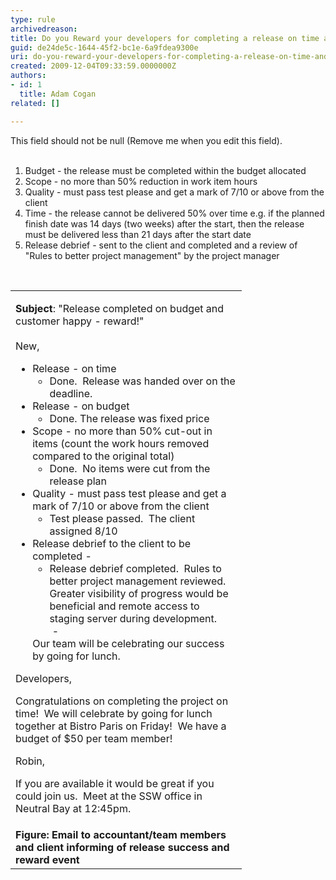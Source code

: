 ```yaml
---
type: rule
archivedreason: 
title: Do you Reward your developers for completing a release on time and budget?
guid: de24de5c-1644-45f2-bc1e-6a9fdea9300e
uri: do-you-reward-your-developers-for-completing-a-release-on-time-and-budget
created: 2009-12-04T09:33:59.0000000Z
authors:
- id: 1
  title: Adam Cogan
related: []

---
```



This field should not be null (Remove me when you edit this field).
<br><excerpt class='endintro'></excerpt><br>

  <ol>
    <li>Budget - the release must be completed within the budget allocated </li>
    <li>Scope - no more than 50%&#160;reduction in work item hours </li>
    <li>Quality - must pass test please and get a mark of 7/10 or above from the client </li>
    <li>Time - the release cannot be delivered 50% over time e.g. if the planned finish date was 14 days (two weeks) after the start, then the release must be delivered less than 21 days after the start date </li>
    <li>Release debrief - sent to the client and completed and a review of &quot;Rules to better project management&quot; by the project manager</li>
</ol>
<p>&#160;</p>
<table class="clsSSWTable" id="Table2" cellspacing="2" cellpadding="2" summary="Index">
    <tbody>
        <tr>
            <td width="354" height="803">
            <p><strong>Subject</strong>&#58; &quot;Release completed on budget and customer happy - reward!&quot; <br>
            &#160;<br>
            New,</p>
            <ul>
                <li>Release - on time
                <ul>
                    <li>Done.&#160; Release was handed over on the deadline.</li>
                </ul>
                </li>
                <li>Release - on budget
                <ul>
                    <li>Done. The release was fixed price</li>
                </ul>
                </li>
                <li>Scope - no more than 50% cut-out in items (count the work hours removed compared to the original total)<br>
                <ul>
                    <li>Done.&#160; No items were cut from the release plan</li>
                </ul>
                </li>
                <li>Quality - must pass test please and get a mark of 7/10 or above from the client
                <ul>
                    <li>Test please passed.&#160; The client assigned 8/10</li>
                </ul>
                </li>
                <li>Release debrief to the client to be completed - &#160;
                <ul>
                    <li>Release debrief completed.&#160; Rules to better project management reviewed.&#160; Greater visibility of progress would be beneficial and remote access to staging server during development.<br>
                    &#160;-</li>
                </ul>
                </li>
                Our team will be celebrating our success by going for lunch.</ul>
                <p>Developers,</p>
                <p>Congratulations on completing the project on time!&#160; We will celebrate by going for lunch together at Bistro Paris on Friday!&#160; We have a budget of $50 per team member!</p>
                <p>Robin,</p>
                <p>If you are available it would be great if you could join us.&#160; Meet at the SSW office in Neutral Bay at 12&#58;45pm.</p>
                </td>
            </tr>
            <tr>
                <td width="354"><strong><span>Figure&#58; Email to accountant/team members and client informing of release success and reward event</span></strong> </td>
            </tr>
        </tbody>
    </table>



